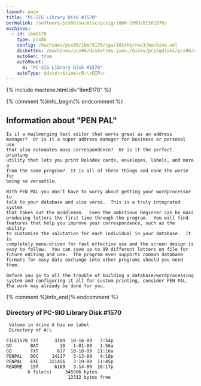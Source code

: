 ```yaml
---
layout: page
title: "PC-SIG Library Disk #1570"
permalink: /software/pcx86/sw/misc/pcsig/1000-1999/DISK1570/
machines:
  - id: ibm5170
    type: pcx86
    config: /machines/pcx86/ibm/5170/cga/1024kb/rev3/machine.xml
    diskettes: /machines/pcx86/diskettes.json,/disks/pcsigdisks/pcx86/diskettes.json
    autoGen: true
    autoMount:
      B: "PC-SIG Library Disk #1570"
    autoType: $date\r$time\rB:\rDIR\r
---
```


{% include machine.html id="ibm5170" %}

{% comment %}info_begin{% endcomment %}

## Information about "PEN PAL"

    Is it a mailmerging text editor that works great as an address
    manager?  Or is it a super address manager for business or personal use
    that also automates mass correspondence?  Or is it the perfect printing
    utility that lets you print Rolodex cards, envelopes, labels, and more a
    from the same program?  It is all of these things and none the worse for
    being so versatile.
    
    With PEN PAL you don't have to worry about getting your wordprocessor to
    talk to your database and vice versa.  This is a truly integrated system
    that takes out the middleman.  Even the ambitious beginner can be mass
    producing letters the first time through the program.  You will find
    features that help you improve your correspondence, such as the ability
    to customize the salutation for each individual in your database.  It is
    completely menu-driven for fast effective use and the screen design is
    easy to follow.  You can save up to 99 different letters on file for
    future editing and use.  The program even supports common database
    formats for easy data exchange into other programs should you need them.
    
    Before you go to all the trouble of building a database/wordprocessing
    system and configuring it all for custom printing, consider PEN PAL.
    The work may already be done for you.
{% comment %}info_end{% endcomment %}


### Directory of PC-SIG Library Disk #1570

     Volume in drive A has no label
     Directory of A:\

    FILE1570 TXT      3109  10-16-89   7:54p
    GO       BAT        38   1-01-80   1:56a
    GO       TXT       617  10-18-89  11:16a
    PENPAL   DOC     14117   3-13-89   4:18p
    PENPAL   EXE    321456   3-19-89  11:45p
    README   1ST      6169   3-14-89  10:17p
            6 file(s)     345506 bytes
                           13312 bytes free
